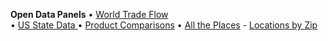 **Open Data Panels**
&bullet; [World Trade Flow](/profile/trade/)  
&bullet; [US State Data ](/io/about)
&bullet; [Product Comparisons](products)
&bullet; [All the Places](https://model.earth/places/) - [Locations&nbsp;by&nbsp;Zip](https://github.com/ModelEarth/places-data/tree/main/location/2023/US)